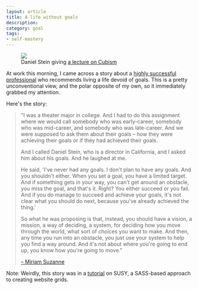 ```yaml
---
layout: article
title: A life without goals
description:
category: goal
tags: 
- self-mastery
---
```


<figure>
	<img src="https://s3.amazonaws.com/rtmup.com/blog_images/nogoals/daniel.jpg">
	<figcaption>Daniel Stein giving <a href="https://vimeo.com/34586419">a lecture on Cubism</a></figcaption>
</figure>

<p>At work this morning, I came across a story about a <a href="http://www.danielstein.org/cv.html">highly successful professional</a> who recommends living a life devoid of goals. This is a pretty unconventional view, and the polar opposite of my own, so it immediately grabbed my attention.</p>

<p>Here's the story:</p>

<blockquote>
<p>"I was a theater major in college. And I had to do this assignment where we would call somebody who was early-career, somebody who was mid-career, and somebody who was late-career. And we were supposed to ask them about their goals – how they were achieving their goals or if they had achieved their goals.</p>
<p>And I called Daniel Stein, who is a director in California, and I asked him about his goals. And he laughed at me.</p>
<p> He said, 'I've never had any goals. I don't plan to have any goals. And you shouldn't either. When you set a goal, you have a limited target. And if something gets in your way, you can't get around an obstacle, you miss the goal, and that's it. Right? You either succeed or you fail. And if you do manage to succeed and achieve your goals, it's not clear what you should do next, because you've already achieved the thing.'</p>
<p>So what he was proposing is that, instead, you should have a vision, a mission, a way of deciding, a system, for deciding how you move through the world, what sort of choices you want to make. And then, any time you run into an obstacle, you just use your system to help you find a way around. And it's not about where you're going to end up, you know how you're going to move."</p>
<citation><a href="https://twitter.com/mirisuzanne">– Miriam Suzanne</a></citation>
</blockquote>

<p>Note: Weirdly, this story was in a <a href="https://vimeo.com/93045089">tutorial</a> on SUSY, a SASS-based approach to creating website grids.</p>